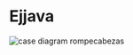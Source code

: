 # Ejjava

![case diagram rompecabezas](https://user-images.githubusercontent.com/114445890/203649718-28e87782-95ec-4dff-841c-4de1bc85021f.png)
